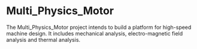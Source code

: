 # Multi_Physics_Motor
The Multi_Physics_Motor project intends to build a platform for high-speed machine design. It includes mechanical analysis, electro-magnetic field analysis and thermal analysis.
